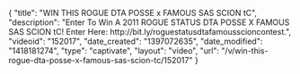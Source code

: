 {
    "title": "WIN THIS ROGUE DTA POSSE x FAMOUS SAS SCION tC",
    "description": "Enter To Win A 2011 ROGUE STATUS DTA POSSE X FAMOUS SAS SCION tC! Enter Here: http:\/\/bit.ly\/roguestatusdtafamousscioncontest.",
    "videoid": "152017",
    "date_created": "1397072635",
    "date_modified": "1418181274",
    "type": "captivate",
    "layout": "video",
    "url": "\/v\/win-this-rogue-dta-posse-x-famous-sas-scion-tc\/152017"
}
